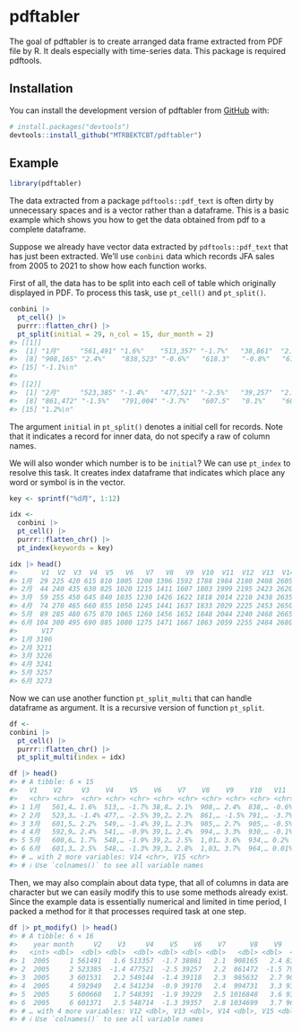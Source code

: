 
<!-- README.md is generated from README.Rmd. Please edit that file -->

# pdftabler

<!-- badges: start -->
<!-- badges: end -->

The goal of pdftabler is to create arranged data frame extracted from
PDF file by R. It deals especially with time-series data. This package
is required pdftools.

## Installation

You can install the development version of pdftabler from
[GitHub](https://github.com/) with:

``` r
# install.packages("devtools")
devtools::install_github("MTRBEKTCBT/pdftabler")
```

## Example

``` r
library(pdftabler)
```

The data extracted from a package `pdftools::pdf_text` is often dirty by
unnecessary spaces and is a vector rather than a dataframe. This is a
basic example which shows you how to get the data obtained from pdf to a
complete dataframe.

Suppose we already have vector data extracted by `pdftools::pdf_text`
that has just been extracted. We’ll use `conbini` data which records JFA
sales from 2005 to 2021 to show how each function works.

First of all, the data has to be split into each cell of table which
originally displayed in PDF. To process this task, use `pt_cell()` and
`pt_split()`.

``` r
conbini |>
  pt_cell() |>
  purrr::flatten_chr() |>
  pt_split(initial = 29, n_col = 15, dur_month = 2)
#> [[1]]
#>  [1] "1月"     "561,491" "1.6%"    "513,357" "-1.7%"   "38,861"  "2.1%"   
#>  [8] "908,165" "2.4%"    "838,523" "-0.6%"   "618.3"   "-0.8%"   "612.2"  
#> [15] "-1.1%\n"
#> 
#> [[2]]
#>  [1] "2月"     "523,385" "-1.4%"   "477,521" "-2.5%"   "39,257"  "2.2%"   
#>  [8] "861,472" "-1.5%"   "791,004" "-3.7%"   "607.5"   "0.1%"    "603.7"  
#> [15] "1.2%\n"
```

The argument `initial` in `pt_split()` denotes a initial cell for
records. Note that it indicates a record for inner data, do not specify
a raw of column names.

We will also wonder which number is to be `initial`? We can use
`pt_index` to resolve this task. It creates index dataframe that
indicates which place any word or symbol is in the vector.

``` r
key <- sprintf("%d月", 1:12)

idx <- 
  conbini |>
  pt_cell() |>
  purrr::flatten_chr() |>
  pt_index(keywords = key)

idx |> head()
#>      V1  V2  V3  V4  V5   V6   V7   V8   V9  V10  V11  V12  V13  V14  V15  V16
#> 1月  29 225 420 615 810 1005 1200 1396 1592 1788 1984 2180 2408 2605 2802 2999
#> 2月  44 240 435 630 825 1020 1215 1411 1607 1803 1999 2195 2423 2620 2817 3014
#> 3月  59 255 450 645 840 1035 1230 1426 1622 1818 2014 2210 2438 2635 2832 3029
#> 4月  74 270 465 660 855 1050 1245 1441 1637 1833 2029 2225 2453 2650 2847 3044
#> 5月  89 285 480 675 870 1065 1260 1456 1652 1848 2044 2240 2468 2665 2863 3060
#> 6月 104 300 495 690 885 1080 1275 1471 1667 1863 2059 2255 2484 2680 2879 3076
#>      V17
#> 1月 3196
#> 2月 3211
#> 3月 3226
#> 4月 3241
#> 5月 3257
#> 6月 3273
```

Now we can use another function `pt_split_multi` that can handle
dataframe as argument. It is a recursive version of function `pt_split`.

``` r
df <- 
conbini |>
  pt_cell() |>
  purrr::flatten_chr() |>
  pt_split_multi(index = idx)

df |> head()
#> # A tibble: 6 × 15
#>   V1    V2     V3    V4    V5    V6    V7    V8    V9    V10   V11   V12   V13  
#>   <chr> <chr>  <chr> <chr> <chr> <chr> <chr> <chr> <chr> <chr> <chr> <chr> <chr>
#> 1 1月   561,4… 1.6%  513,… -1.7% 38,8… 2.1%  908,… 2.4%  838,… -0.6% 618.3 -0.8%
#> 2 2月   523,3… -1.4% 477,… -2.5% 39,2… 2.2%  861,… -1.5% 791,… -3.7% 607.5 0.1% 
#> 3 3月   601,5… 2.2%  549,… -1.4% 39,1… 2.3%  985,… 2.7%  905,… -0.5% 610.3 -0.4%
#> 4 4月   592,9… 2.4%  541,… -0.9% 39,1… 2.4%  994,… 3.3%  930,… -0.1% 596.1 -0.9%
#> 5 5月   600,6… 1.7%  548,… -1.9% 39,2… 2.5%  1,01… 3.6%  934,… 0.2%  590.7 -1.9%
#> 6 6月   601,3… 2.5%  548,… -1.3% 39,3… 2.8%  1,03… 3.7%  964,… 0.01% 581.2 -1.2%
#> # … with 2 more variables: V14 <chr>, V15 <chr>
#> # ℹ Use `colnames()` to see all variable names
```

Then, we may also complain about data type, that all of columns in data
are character but we can easily modify this to use some methods already
exist. Since the example data is essentially numerical and limited in
time period, I packed a method for it that processes required task at
one step.

``` r
df |> pt_modify() |> head()
#> # A tibble: 6 × 16
#>    year month     V2    V3     V4    V5    V6    V7      V8    V9    V10   V11
#>   <int> <dbl>  <dbl> <dbl>  <dbl> <dbl> <dbl> <dbl>   <dbl> <dbl>  <dbl> <dbl>
#> 1  2005     1 561491   1.6 513357  -1.7 38861   2.1  908165   2.4 838523 -0.6 
#> 2  2005     2 523385  -1.4 477521  -2.5 39257   2.2  861472  -1.5 791004 -3.7 
#> 3  2005     3 601531   2.2 549144  -1.4 39118   2.3  985632   2.7 905746 -0.5 
#> 4  2005     4 592949   2.4 541234  -0.9 39170   2.4  994731   3.3 930193 -0.1 
#> 5  2005     5 600660   1.7 548391  -1.9 39229   2.5 1016848   3.6 934089  0.2 
#> 6  2005     6 601371   2.5 548714  -1.3 39357   2.8 1034699   3.7 964136  0.01
#> # … with 4 more variables: V12 <dbl>, V13 <dbl>, V14 <dbl>, V15 <dbl>
#> # ℹ Use `colnames()` to see all variable names
```
